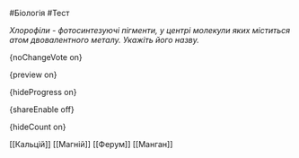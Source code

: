 #Біологія #Тест

*Хлорофіли - фотосинтезуючі пігменти, у центрі молекули яких міститься атом двовалентного металу. Укажіть його назву.*

{noChangeVote on}

{preview on}

{hideProgress on}

{shareEnable off}

{hideCount on}

[[Кальцій]]
[[Магній]]
[[Ферум]]
[[Манган]]
